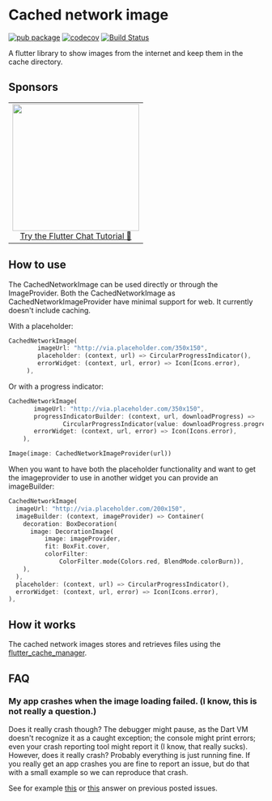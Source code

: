 # Cached network image
[![pub package](https://img.shields.io/pub/v/cached_network_image.svg)](https://pub.dartlang.org/packages/cached_network_image)
[![codecov](https://codecov.io/gh/Baseflow/flutter_cached_network_image/branch/main/graph/badge.svg?token=I5qW0RvoXN)](https://codecov.io/gh/Baseflow/flutter_cached_network_image)
[![Build Status](https://github.com/Baseflow/flutter_cached_network_image/workflows/app_facing_package/badge.svg?branch=develop)](https://github.com/Baseflow/flutter_cached_network_image/actions/workflows/app_facing_package.yaml)

A flutter library to show images from the internet and keep them in the cache directory.



## Sponsors

<table>    
    <tbody>
        <tr>
            <td align="center">
                <a href="https://getstream.io/chat/sdk/flutter/?utm_source=ReneFloor&utm_medium=Github_Repo_Content_Ad&utm_content=Developer&utm_campaign=ReneFloor_July2022_FlutterSDK_klmh22" target="_blank"><img width="250px" src="https://stream-blog.s3.amazonaws.com/blog/wp-content/uploads/fc148f0fc75d02841d017bb36e14e388/Stream-logo-with-background-.png"/></a><br/><span><a href="https://getstream.io/chat/sdk/flutter/?utm_source=ReneFloor&utm_medium=Github_Repo_Content_Ad&utm_content=Developer&utm_campaign=ReneFloor_July2022_FlutterSDK_klmh22" target="_blank">Try the Flutter Chat Tutorial 💬</a></span>
            </td>            
        </tr>
    </tbody>
</table>

## How to use
The CachedNetworkImage can be used directly or through the ImageProvider.
Both the CachedNetworkImage as CachedNetworkImageProvider have minimal support for web. It currently doesn't include caching.

With a placeholder:
```dart
CachedNetworkImage(
        imageUrl: "http://via.placeholder.com/350x150",
        placeholder: (context, url) => CircularProgressIndicator(),
        errorWidget: (context, url, error) => Icon(Icons.error),
     ),
 ```
 
 Or with a progress indicator:
 ```dart
CachedNetworkImage(
        imageUrl: "http://via.placeholder.com/350x150",
        progressIndicatorBuilder: (context, url, downloadProgress) => 
                CircularProgressIndicator(value: downloadProgress.progress),
        errorWidget: (context, url, error) => Icon(Icons.error),
     ),
 ```


````dart
Image(image: CachedNetworkImageProvider(url))
````

When you want to have both the placeholder functionality and want to get the imageprovider to use in another widget you can provide an imageBuilder:
```dart
CachedNetworkImage(
  imageUrl: "http://via.placeholder.com/200x150",
  imageBuilder: (context, imageProvider) => Container(
    decoration: BoxDecoration(
      image: DecorationImage(
          image: imageProvider,
          fit: BoxFit.cover,
          colorFilter:
              ColorFilter.mode(Colors.red, BlendMode.colorBurn)),
    ),
  ),
  placeholder: (context, url) => CircularProgressIndicator(),
  errorWidget: (context, url, error) => Icon(Icons.error),
),
```

## How it works
The cached network images stores and retrieves files using the [flutter_cache_manager](https://pub.dartlang.org/packages/flutter_cache_manager). 

## FAQ
### My app crashes when the image loading failed. (I know, this is not really a question.)
Does it really crash though? The debugger might pause, as the Dart VM doesn't recognize it as a caught exception; the console might print errors; even your crash reporting tool might report it (I know, that really sucks). However, does it really crash? Probably everything is just running fine. If you really get an app crashes you are fine to report an issue, but do that with a small example so we can reproduce that crash.

See for example [this](https://github.com/Baseflow/flutter_cached_network_image/issues/336#issuecomment-760769361) or [this](https://github.com/Baseflow/flutter_cached_network_image/issues/536#issuecomment-760857495) answer on previous posted issues.
